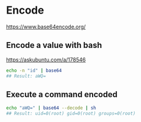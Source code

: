 # Encode

https://www.base64encode.org/

## Encode a value with bash

https://askubuntu.com/a/178546

```bash
echo -n "id" | base64
## Result: aWQ=
```

## Execute a command encoded

```bash
echo "aWQ=" | base64 --decode | sh
## Result: uid=0(root) gid=0(root) groups=0(root)
```